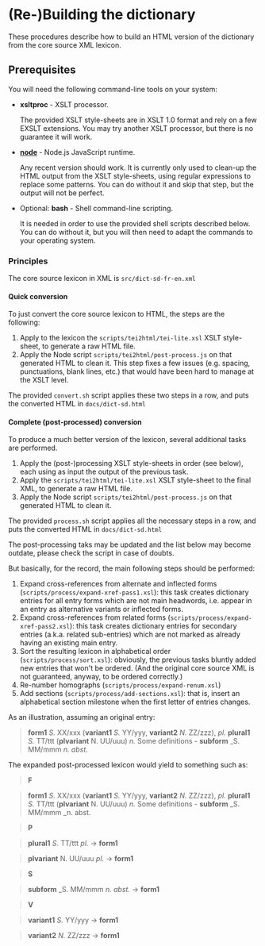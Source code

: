 # (Re-)Building the dictionary

These procedures describe how to build an HTML version of the dictionary from the core source XML lexicon.

## Prerequisites

You will need the following command-line tools on your system:
- **xsltproc** - XSLT processor.

  The provided XSLT style-sheets are in XSLT 1.0 format and rely on a few EXSLT extensions. You may try
  another XSLT processor, but there is no guarantee it will work.

- **[node](https://nodejs.org/en/)** - Node.js JavaScript runtime.

  Any recent version should work. 
  It is currently only used to clean-up the HTML output from the XSLT style-sheets, using regular
  expressions to replace some patterns. You can do without it and skip that step, but the output
  will not be perfect. 

- Optional: **bash** - Shell command-line scripting.

  It is needed in order to use the provided shell scripts described below. You can do without it, but
  you will then need to adapt the commands to your operating system.

### Principles

The core source lexicon in XML is `src/dict-sd-fr-en.xml`

#### Quick conversion

To just convert the core source lexicon to HTML, the steps are the following:
1. Apply to the lexicon the `scripts/tei2html/tei-lite.xsl` XSLT style-sheet, to generate a raw HTML file.
1. Apply the Node script `scripts/tei2html/post-process.js` on that generated HTML to clean it. This step
   fixes a few issues (e.g. spacing, punctuations, blank lines, etc.) that would have been hard to manage at the
   XSLT level.

The provided `convert.sh` script applies these two steps in a row, and puts the converted
HTML in `docs/dict-sd.html`

#### Complete (post-processed) conversion

To produce a much better version of the lexicon, several additional tasks are performed.
1. Apply the (post-)processing XSLT style-sheets in order (see below), each using as input the output of
   the previous task.
1. Apply the `scripts/tei2html/tei-lite.xsl` XSLT style-sheet to the final XML, to generate a raw HTML file.
1. Apply the Node script `scripts/tei2html/post-process.js` on that generated HTML to clean it.

The provided `process.sh` script applies all the necessary steps in a row, and puts the converted
HTML in `docs/dict-sd.html`

The post-processing taks may be updated and the list below may become outdate, please check the script
in case of doubts.

But basically, for the record, the main following steps should be performed:
1. Expand cross-references from alternate and inflected forms (`scripts/process/expand-xref-pass1.xsl`): this task
   creates dictionary entries for all entry forms which are not main headwords, i.e. appear in an entry as
   alternative variants or inflected forms.
1. Expand cross-references from related forms (`scripts/process/expand-xref-pass2.xsl`): this task
   creates dictionary entries for secondary entries (a.k.a. related sub-entries) which are not
   marked as already having an existing main entry.
1. Sort the resulting lexicon in alphabetical order (`scripts/process/sort.xsl`): obviously, the previous
   tasks bluntly added new entries that won't be ordered. (And the original core source XML is not
   guaranteed, anyway, to be ordered correctly.)
1. Re-number homographs (`scripts/process/expand-renum.xsl`)
1. Add sections (`scripts/process/add-sections.xsl`): that is, insert an alphabetical section milestone when
   the first letter of entries changes.

As an illustration, assuming an original entry:

> **form1** _S._ XX/xxx (**variant1** _S._ YY/yyy, **variant2** _N._ ZZ/zzz), _pl._ **plural1** _S._ TT/ttt (**plvariant** N. UU/uuu) _n._ Some definitions - **subform** _S. MM/mmm _n. abst._

The expanded post-processed lexicon would yield to something such as:

> **F**

> **form1** _S._ XX/xxx (**variant1** _S._ YY/yyy, **variant2** _N._ ZZ/zzz), _pl._ **plural1** _S._ TT/ttt (**plvariant** N. UU/uuu) _n._ Some definitions - **subform** _S. MM/mmm _n. abst.

> **P**

> **plural1** _S._ TT/ttt _pl._ → **form1**

> **plvariant** N. UU/uuu _pl._ → **form1**

> **S**

> **subform** _S. MM/mmm _n. abst._ → **form1**
 
> **V**

> **variant1** _S._ YY/yyy → **form1**

> **variant2** _N._ ZZ/zzz → **form1**

  
